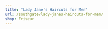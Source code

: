 ```yaml
---
title: "Lady Jane's Haircuts for Men"
url: /southgate/lady-janes-haircuts-for-men/
shop: Friseur
---
```

